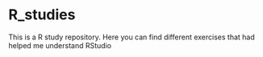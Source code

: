 # R_studies
This is a R study repository. Here you can find different exercises that had helped me understand RStudio 
